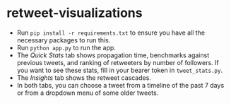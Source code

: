 # retweet-visualizations
* Run `pip install -r requirements.txt` to ensure you have all the necessary packages to run this.
* Run `python app.py` to run the app.
* The *Quick Stats* tab shows propagation time, benchmarks against previous tweets, and ranking of retweeters by number of followers. If you want to see these stats, fill in your bearer token in `tweet_stats.py`.
* The *Insights* tab shows the retweet cascades.
* In both tabs, you can choose a tweet from a timeline of the past 7 days or from a dropdown menu of some older tweets.
